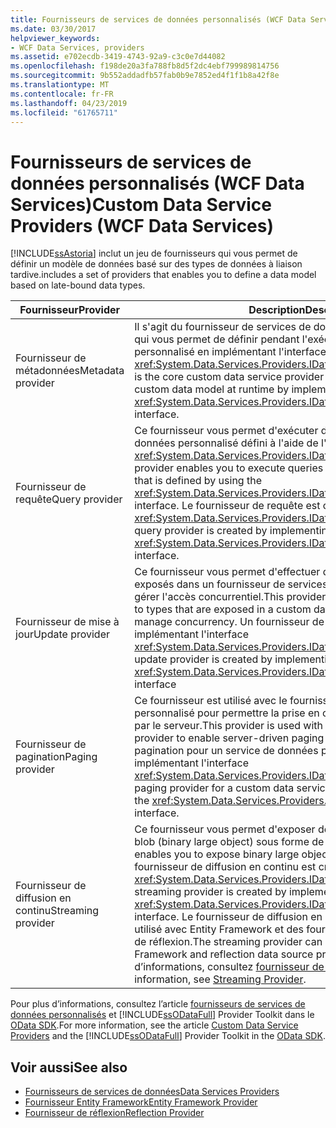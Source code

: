```yaml
---
title: Fournisseurs de services de données personnalisés (WCF Data Services)
ms.date: 03/30/2017
helpviewer_keywords:
- WCF Data Services, providers
ms.assetid: e702ecdb-3419-4743-92a9-c3c0e7d44082
ms.openlocfilehash: f198de20a3fa788fb8d5f2dc4ebf799989814756
ms.sourcegitcommit: 9b552addadfb57fab0b9e7852ed4f1f1b8a42f8e
ms.translationtype: MT
ms.contentlocale: fr-FR
ms.lasthandoff: 04/23/2019
ms.locfileid: "61765711"
---
```

# <a name="custom-data-service-providers-wcf-data-services"></a><span data-ttu-id="eb3d4-102">Fournisseurs de services de données personnalisés (WCF Data Services)</span><span class="sxs-lookup"><span data-stu-id="eb3d4-102">Custom Data Service Providers (WCF Data Services)</span></span>
[!INCLUDE[ssAstoria](../../../../includes/ssastoria-md.md)] <span data-ttu-id="eb3d4-103">inclut un jeu de fournisseurs qui vous permet de définir un modèle de données basé sur des types de données à liaison tardive.</span><span class="sxs-lookup"><span data-stu-id="eb3d4-103">includes a set of providers that enables you to define a data model based on late-bound data types.</span></span>  
  
|<span data-ttu-id="eb3d4-104">Fournisseur</span><span class="sxs-lookup"><span data-stu-id="eb3d4-104">Provider</span></span>|<span data-ttu-id="eb3d4-105">Description</span><span class="sxs-lookup"><span data-stu-id="eb3d4-105">Description</span></span>|  
|--------------|-----------------|  
|<span data-ttu-id="eb3d4-106">Fournisseur de métadonnées</span><span class="sxs-lookup"><span data-stu-id="eb3d4-106">Metadata provider</span></span>|<span data-ttu-id="eb3d4-107">Il s'agit du fournisseur de services de données personnalisé principal qui vous permet de définir pendant l'exécution un modèle de données personnalisé en implémentant l'interface <xref:System.Data.Services.Providers.IDataServiceMetadataProvider>.</span><span class="sxs-lookup"><span data-stu-id="eb3d4-107">This is the core custom data service provider that enables you to define a custom data model at runtime by implementing the <xref:System.Data.Services.Providers.IDataServiceMetadataProvider> interface.</span></span>|  
|<span data-ttu-id="eb3d4-108">Fournisseur de requête</span><span class="sxs-lookup"><span data-stu-id="eb3d4-108">Query provider</span></span>|<span data-ttu-id="eb3d4-109">Ce fournisseur vous permet d'exécuter des requêtes sur un modèle de données personnalisé défini à l'aide de l'interface <xref:System.Data.Services.Providers.IDataServiceMetadataProvider>.</span><span class="sxs-lookup"><span data-stu-id="eb3d4-109">This provider enables you to execute queries against a custom data model that is defined by using the <xref:System.Data.Services.Providers.IDataServiceMetadataProvider> interface.</span></span> <span data-ttu-id="eb3d4-110">Le fournisseur de requête est créé en implémentant l'interface <xref:System.Data.Services.Providers.IDataServiceQueryProvider>.</span><span class="sxs-lookup"><span data-stu-id="eb3d4-110">The query provider is created by implementing the <xref:System.Data.Services.Providers.IDataServiceQueryProvider> interface.</span></span>|  
|<span data-ttu-id="eb3d4-111">Fournisseur de mise à jour</span><span class="sxs-lookup"><span data-stu-id="eb3d4-111">Update provider</span></span>|<span data-ttu-id="eb3d4-112">Ce fournisseur vous permet d'effectuer des mises à jour sur les types exposés dans un fournisseur de services de données personnalisé et de gérer l'accès concurrentiel.</span><span class="sxs-lookup"><span data-stu-id="eb3d4-112">This provider enables you to make updates to types that are exposed in a custom data service provider and to manage concurrency.</span></span> <span data-ttu-id="eb3d4-113">Un fournisseur de mise à jour est créé en implémentant l'interface <xref:System.Data.Services.Providers.IDataServiceUpdateProvider></span><span class="sxs-lookup"><span data-stu-id="eb3d4-113">An update provider is created by implementing the <xref:System.Data.Services.Providers.IDataServiceUpdateProvider> interface</span></span>|  
|<span data-ttu-id="eb3d4-114">Fournisseur de pagination</span><span class="sxs-lookup"><span data-stu-id="eb3d4-114">Paging provider</span></span>|<span data-ttu-id="eb3d4-115">Ce fournisseur est utilisé avec le fournisseur de services de données personnalisé pour permettre la prise en charge de la pagination pilotée par le serveur.</span><span class="sxs-lookup"><span data-stu-id="eb3d4-115">This provider is used with the custom data service provider to enable server-driven paging support.</span></span> <span data-ttu-id="eb3d4-116">Un fournisseur de pagination pour un service de données personnalisé est créé en implémentant l'interface <xref:System.Data.Services.Providers.IDataServicePagingProvider>.</span><span class="sxs-lookup"><span data-stu-id="eb3d4-116">A paging provider for a custom data service is created by implementing the <xref:System.Data.Services.Providers.IDataServicePagingProvider> interface.</span></span>|  
|<span data-ttu-id="eb3d4-117">Fournisseur de diffusion en continu</span><span class="sxs-lookup"><span data-stu-id="eb3d4-117">Streaming provider</span></span>|<span data-ttu-id="eb3d4-118">Ce fournisseur vous permet d'exposer des types de données d'objet blob (binary large object) sous forme de flux en continu.</span><span class="sxs-lookup"><span data-stu-id="eb3d4-118">This provider enables you to expose binary large object data types as a stream.</span></span> <span data-ttu-id="eb3d4-119">Un fournisseur de diffusion en continu est créé en implémentant l'interface <xref:System.Data.Services.Providers.IDataServiceStreamProvider>.</span><span class="sxs-lookup"><span data-stu-id="eb3d4-119">A streaming provider is created by implementing the <xref:System.Data.Services.Providers.IDataServiceStreamProvider> interface.</span></span> <span data-ttu-id="eb3d4-120">Le fournisseur de diffusion en continu peut également être utilisé avec Entity Framework et des fournisseurs de source de données de réflexion.</span><span class="sxs-lookup"><span data-stu-id="eb3d4-120">The streaming provider can also be used with Entity Framework and reflection data source providers.</span></span> <span data-ttu-id="eb3d4-121">Pour plus d’informations, consultez [fournisseur de diffusion en continu](../../../../docs/framework/data/wcf/streaming-provider-wcf-data-services.md).</span><span class="sxs-lookup"><span data-stu-id="eb3d4-121">For more information, see [Streaming Provider](../../../../docs/framework/data/wcf/streaming-provider-wcf-data-services.md).</span></span>|  
  
 <span data-ttu-id="eb3d4-122">Pour plus d’informations, consultez l’article [fournisseurs de services de données personnalisés](https://go.microsoft.com/fwlink/?LinkID=186850) et [!INCLUDE[ssODataFull](../../../../includes/ssodatafull-md.md)] Provider Toolkit dans le [OData SDK](https://go.microsoft.com/fwlink/?LinkId=186069).</span><span class="sxs-lookup"><span data-stu-id="eb3d4-122">For more information, see the article [Custom Data Service Providers](https://go.microsoft.com/fwlink/?LinkID=186850) and the [!INCLUDE[ssODataFull](../../../../includes/ssodatafull-md.md)] Provider Toolkit in the [OData SDK](https://go.microsoft.com/fwlink/?LinkId=186069).</span></span>  
  
## <a name="see-also"></a><span data-ttu-id="eb3d4-123">Voir aussi</span><span class="sxs-lookup"><span data-stu-id="eb3d4-123">See also</span></span>

- [<span data-ttu-id="eb3d4-124">Fournisseurs de services de données</span><span class="sxs-lookup"><span data-stu-id="eb3d4-124">Data Services Providers</span></span>](../../../../docs/framework/data/wcf/data-services-providers-wcf-data-services.md)
- [<span data-ttu-id="eb3d4-125">Fournisseur Entity Framework</span><span class="sxs-lookup"><span data-stu-id="eb3d4-125">Entity Framework Provider</span></span>](../../../../docs/framework/data/wcf/entity-framework-provider-wcf-data-services.md)
- [<span data-ttu-id="eb3d4-126">Fournisseur de réflexion</span><span class="sxs-lookup"><span data-stu-id="eb3d4-126">Reflection Provider</span></span>](../../../../docs/framework/data/wcf/reflection-provider-wcf-data-services.md)
